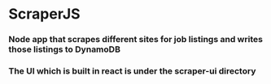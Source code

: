 # ScraperJS

### Node app that scrapes different sites for job listings and writes those listings to DynamoDB

### The UI which is built in react is under the scraper-ui directory
